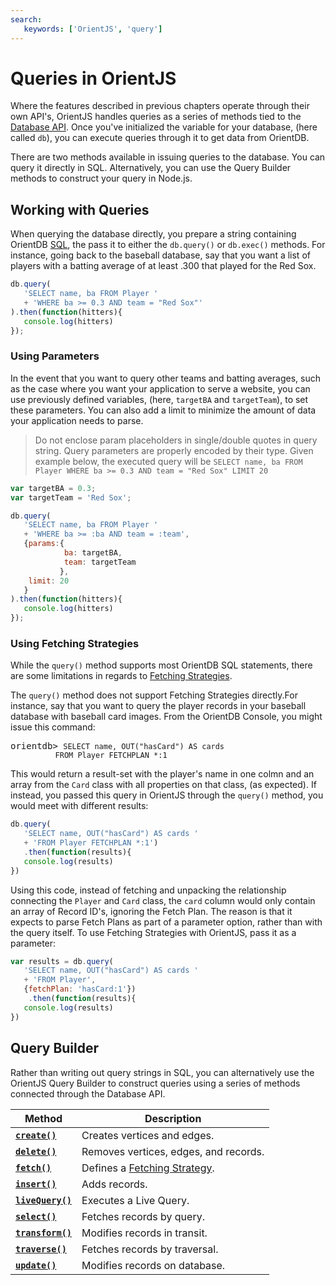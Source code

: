 ```yaml
---
search:
   keywords: ['OrientJS', 'query']
---
```


# Queries in OrientJS

Where the features described in previous chapters operate through their own API's, OrientJS handles queries as a series of methods tied to the [Database API](OrientJS-Database.md).  Once you've initialized the variable for your database, (here called `db`), you can execute queries through it to get data from OrientDB.

There are two methods available in issuing queries to the database.  You can query it directly in SQL.  Alternatively, you can use the Query Builder methods to construct your query in Node.js.


## Working with Queries

When querying the database directly, you prepare a string containing OrientDB [SQL](../sql/SQL.md), the pass it to either the `db.query()` or `db.exec()` methods.  For instance, going back to the baseball database, say that you want a list of players with a batting average of at least .300 that played for the Red Sox.

```js
db.query(
   'SELECT name, ba FROM Player '
   + 'WHERE ba >= 0.3 AND team = "Red Sox"'
).then(function(hitters){
   console.log(hitters)
});
```

### Using Parameters

In the event that you want to query other teams and batting averages, such as the case where you want your application to serve a website, you can use previously defined variables, (here, `targetBA` and `targetTeam`), to set these parameters.  You can also add a limit to minimize the amount of data your application needs to parse.

>Do not enclose param placeholders in single/double quotes in query string. Query parameters are properly encoded by their type. Given example below, the executed query will be `SELECT name, ba FROM Player WHERE ba >= 0.3 AND team = "Red Sox" LIMIT 20` 

```js
var targetBA = 0.3;
var targetTeam = 'Red Sox';

db.query(
   'SELECT name, ba FROM Player '
   + 'WHERE ba >= :ba AND team = :team',
   {params:{
            ba: targetBA,
            team: targetTeam
           },
    limit: 20
   }
).then(function(hitters){
   console.log(hitters)
});
```

### Using Fetching Strategies

While the `query()` method supports most OrientDB SQL statements, there are some limitations in regards to [Fetching Strategies](../java/Fetching-Strategies.md).

The `query()` method does not support Fetching Strategies directly.For instance, say that you want to query the player records in your baseball database with baseball card images.  From the OrientDB Console, you might issue this command:

<pre>
orientdb> <code class="lang-sql userinput">SELECT name, OUT("hasCard") AS cards
          FROM Player FETCHPLAN *:1</code>
</pre>

This would return a result-set with the player's name in one colmn and an array from the `Card` class with all properties on that class, (as expected).  If instead, you passed this query in OrientJS through the `query()` method, you would meet with different results:

```js
db.query(
   'SELECT name, OUT("hasCard") AS cards '
   + 'FROM Player FETCHPLAN *:1')
   .then(function(results){
   console.log(results)
})
```

Using this code, instead of fetching and unpacking the relationship connecting the `Player` and `Card` class, the `card` column would only contain an array of Record ID's, ignoring the Fetch Plan.  The reason is that it expects to parse Fetch Plans as part of a parameter option, rather than with the query itself.  To use Fetching Strategies with OrientJS, pass it as a parameter:

```js
var results = db.query(
   'SELECT name, OUT("hasCard") AS cards '
   + 'FROM Player',
   {fetchPlan: 'hasCard:1'})
    .then(function(results){
   console.log(results)
})
```

## Query Builder

Rather than writing out query strings in SQL, you can alternatively use the OrientJS Query Builder to construct queries using a series of methods connected through the Database API.

| Method | Description |
|---|---|
| [**`create()`**](OrientJS-Query-Create.md) | Creates vertices and edges. |
| [**`delete()`**](OrientJS-Query-Delete.md) | Removes vertices, edges, and records.|
| [**`fetch()`**](OrientJS-Query-Fetch.md) | Defines a [Fetching Strategy](../java/Fetching-Strategies.md).|
| [**`insert()`**](OrientJS-Query-Insert.md)| Adds records.|
| [**`liveQuery()`**](OrientJS-Query-Live-Query.md) | Executes a Live Query. |
| [**`select()`**](OrientJS-Query-Select.md)| Fetches records by query.|
| [**`transform()`**](OrientJS-Query-Transform.md)| Modifies records in transit.|
| [**`traverse()`**](OrientJS-Query-Traverse.md) | Fetches records by traversal.|
| [**`update()`**](OrientJS-Query-Update.md)| Modifies records on database.|


